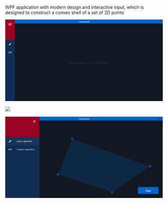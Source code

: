 WPF application with modern design and interactive input, which is designed to construct a convex shell of a set of 2D points

![](images/mainView.png)

![](images/Graham'sAlgorithm.png.png)

![](images/Jarvis'sAlgorithm.png)
